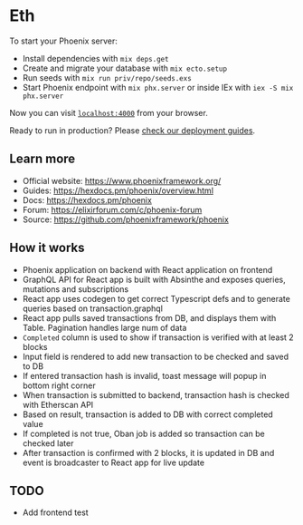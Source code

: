 # Eth

To start your Phoenix server:

  * Install dependencies with `mix deps.get`
  * Create and migrate your database with `mix ecto.setup`
  * Run seeds with `mix run priv/repo/seeds.exs`
  * Start Phoenix endpoint with `mix phx.server` or inside IEx with `iex -S mix phx.server`

Now you can visit [`localhost:4000`](http://localhost:4000) from your browser.

Ready to run in production? Please [check our deployment guides](https://hexdocs.pm/phoenix/deployment.html).

## Learn more

  * Official website: https://www.phoenixframework.org/
  * Guides: https://hexdocs.pm/phoenix/overview.html
  * Docs: https://hexdocs.pm/phoenix
  * Forum: https://elixirforum.com/c/phoenix-forum
  * Source: https://github.com/phoenixframework/phoenix

## How it works

- Phoenix application on backend with React application on frontend
- GraphQL API for React app is built with Absinthe and exposes queries, mutations and subscriptions
- React app uses codegen to get correct Typescript defs and to generate queries based on transaction.graphql
- React app pulls saved transactions from DB, and displays them with Table. Pagination handles large num of data
- `Completed` column is used to show if transaction is verified with at least 2 blocks
- Input field is rendered to add new transaction to be checked and saved to DB
- If entered transaction hash is invalid, toast message will popup in bottom right corner
- When transaction is submitted to backend, transaction hash is checked with Etherscan API
- Based on result, transaction is added to DB with correct completed value
- If completed is not true, Oban job is added so transaction can be checked later
- After transaction is confirmed with 2 blocks, it is updated in DB and event is broadcaster to React app for live update

## TODO
- Add frontend test